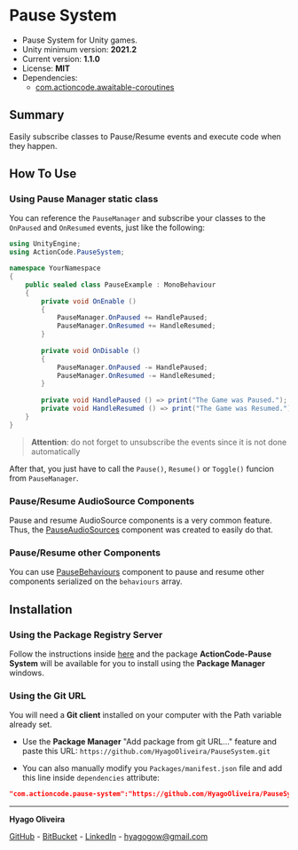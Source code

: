 # Pause System

* Pause System for Unity games.
* Unity minimum version: **2021.2**
* Current version: **1.1.0**
* License: **MIT**
* Dependencies:
	- [com.actioncode.awaitable-coroutines](https://github.com/HyagoOliveira/AwaitableCoroutines/tree/1.0.0)

## Summary

Easily subscribe classes to Pause/Resume events and execute code when they happen.

## How To Use

### Using Pause Manager static class

You can reference the `PauseManager` and subscribe your classes to the `OnPaused` and `OnResumed` events, just like the following:

```csharp
using UnityEngine;
using ActionCode.PauseSystem;

namespace YourNamespace
{
    public sealed class PauseExample : MonoBehaviour 
    {
	    private void OnEnable ()
	    {
		    PauseManager.OnPaused += HandlePaused;
		    PauseManager.OnResumed += HandleResumed;
	    }
        
	    private void OnDisable ()
	    {
		    PauseManager.OnPaused -= HandlePaused;
		    PauseManager.OnResumed -= HandleResumed;
	    }
	    
	    private void HandlePaused () => print("The Game was Paused.");	    
	    private void HandleResumed () => print("The Game was Resumed.");
    }
}
```

> **Attention**: do not forget to unsubscribe the events since it is not done automatically

After that, you just have to call the `Pause()`, `Resume()` or `Toggle()` funcion from `PauseManager`.

### Pause/Resume AudioSource Components

Pause and resume AudioSource components is a very common feature. 
Thus, the [PauseAudioSources](/Runtime/Components/PauseAudioSources.cs) component was created to easily do that.

### Pause/Resume other Components

You can use [PauseBehaviours](/Runtime/Components/PauseBehaviours.cs) component to pause and resume other components serialized on the `behaviours` array.

## Installation

### Using the Package Registry Server

Follow the instructions inside [here](https://cutt.ly/ukvj1c8) and the package **ActionCode-Pause System** 
will be available for you to install using the **Package Manager** windows.

### Using the Git URL

You will need a **Git client** installed on your computer with the Path variable already set. 

- Use the **Package Manager** "Add package from git URL..." feature and paste this URL: `https://github.com/HyagoOliveira/PauseSystem.git`

- You can also manually modify you `Packages/manifest.json` file and add this line inside `dependencies` attribute: 

```json
"com.actioncode.pause-system":"https://github.com/HyagoOliveira/PauseSystem.git"
```

---

**Hyago Oliveira**

[GitHub](https://github.com/HyagoOliveira) -
[BitBucket](https://bitbucket.org/HyagoGow/) -
[LinkedIn](https://www.linkedin.com/in/hyago-oliveira/) -
<hyagogow@gmail.com>